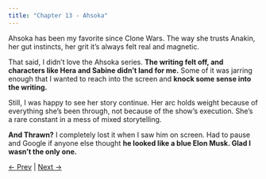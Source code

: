 ```yaml
---
title: "Chapter 13 - Ahsoka"
---
```


Ahsoka has been my favorite since Clone Wars. The way she trusts Anakin, her gut instincts, her grit it’s always felt real and magnetic.

That said, I didn’t love the Ahsoka series. **The writing felt off, and characters like Hera and Sabine didn’t land for me.** Some of it was jarring enough that I wanted to reach into the screen and **knock some sense into the writing.**

Still, I was happy to see her story continue. Her arc holds weight because of everything she’s been through, not because of the show’s execution. She’s a rare constant in a mess of mixed storytelling.

**And Thrawn?** I completely lost it when I saw him on screen. Had to pause and Google if anyone else thought **he looked like a blue Elon Musk. Glad I wasn’t the only one.**

[← Prev](Chapter%2012%20-%20Boba%20Fett) | [Next →](Chapter%2014%20-%20Skeleton%20Crew)